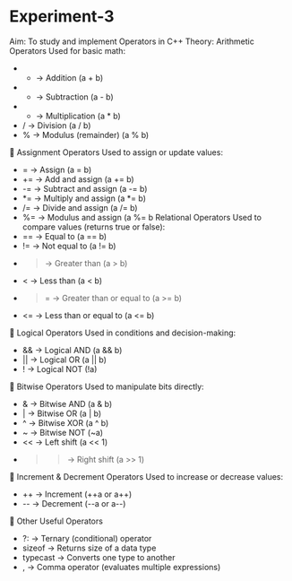 # Experiment-3
Aim: To study and implement Operators in C++
Theory:
Arithmetic Operators
Used for basic math:
- + → Addition (a + b)
- - → Subtraction (a - b)
- * → Multiplication (a * b)
- / → Division (a / b)
- % → Modulus (remainder) (a % b)

📝 Assignment Operators
Used to assign or update values:
- = → Assign (a = b)
- += → Add and assign (a += b)
- -= → Subtract and assign (a -= b)
- *= → Multiply and assign (a *= b)
- /= → Divide and assign (a /= b)
- %= → Modulus and assign (a %= b
Relational Operators
Used to compare values (returns true or false):
- == → Equal to (a == b)
- != → Not equal to (a != b)
- > → Greater than (a > b)
- < → Less than (a < b)
- >= → Greater than or equal to (a >= b)
- <= → Less than or equal to (a <= b)

🔀 Logical Operators
Used in conditions and decision-making:
- && → Logical AND (a && b)
- || → Logical OR (a || b)
- ! → Logical NOT (!a)

🧠 Bitwise Operators
Used to manipulate bits directly:
- & → Bitwise AND (a & b)
- | → Bitwise OR (a | b)
- ^ → Bitwise XOR (a ^ b)
- ~ → Bitwise NOT (~a)
- << → Left shift (a << 1)
- >> → Right shift (a >> 1)

🔁 Increment & Decrement Operators
Used to increase or decrease values:
- ++ → Increment (++a or a++)
- -- → Decrement (--a or a--)

🎯 Other Useful Operators
- ?: → Ternary (conditional) operator
- sizeof → Returns size of a data type
- typecast → Converts one type to another
- , → Comma operator (evaluates multiple expressions)


